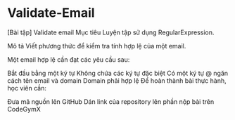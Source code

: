 # Validate-Email

[Bài tập] Validate email
Mục tiêu
Luyện tập sử dụng RegularExpression.

Mô tả
Viết phương thức để kiểm tra tính hợp lệ của một email.

Một email hợp lệ cần đạt các yêu cầu sau:

Bắt đầu bằng một ký tự
Không chứa các ký tự đặc biệt
Có một ký tự @ ngăn cách tên email và domain
Domain phải hợp lệ
Để hoàn thành bài thực hành, học viên cần:

Đưa mã nguồn lên GitHub
Dán link của repository lên phần nộp bài trên CodeGymX
